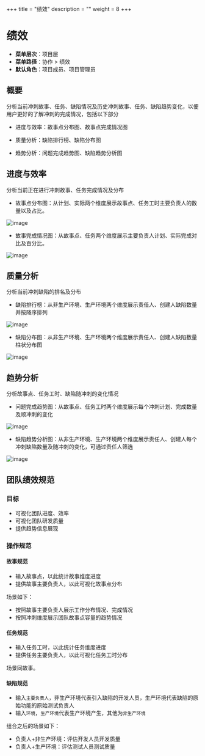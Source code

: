 +++
title = "绩效"
description = ""
weight = 8
+++

# 绩效
- **菜单层次**：项目层
- **菜单路径**：协作 > 绩效
- **默认角色**：项目成员、项目管理员

## 概要
分析当前冲刺故事、任务、缺陷情况及历史冲刺故事、任务、缺陷趋势变化，以便用户更好的了解冲刺的完成情况，包括以下部分

-	进度与效率：故事点分布图、故事点完成情况图

-	质量分析：缺陷排行榜、缺陷分布图

-	趋势分析：问题完成趋势图、缺陷趋势分析图

## 进度与效率
分析当前正在进行冲刺故事、任务完成情况及分布

- 故事点分布图：从计划、实际两个维度展示故事点、任务工时主要负责人的数量以及占比。

![image](/docs/user-guide/cooperation/image/team-performance-01.png)

- 故事完成情况图：从故事点、任务两个维度展示主要负责人计划、实际完成对比及百分比。

![image](/docs/user-guide/cooperation/image/team-performance-02.png)

## 质量分析
分析当前冲刺缺陷的排名及分布

- 缺陷排行榜：从非生产环境、生产环境两个维度展示责任人、创建人缺陷数量并按降序排列

![image](/docs/user-guide/cooperation/image/team-performance-03.png)

- 缺陷分布图：从非生产环境、生产环境两个维度展示责任人、创建人缺陷数量柱状分布图

![image](/docs/user-guide/cooperation/image/team-performance-04.png)

## 趋势分析
分析故事点、任务工时、缺陷随冲刺的变化情况

- 问题完成趋势图：从故事点、任务工时两个维度展示每个冲刺计划、完成数量及顺冲刺的变化

![image](/docs/user-guide/cooperation/image/team-performance-05.png)

- 缺陷趋势分析图：从非生产环境、生产环境两个维度展示责任人、创建人每个冲刺缺陷数量及随冲刺的变化，可通过责任人筛选

![image](/docs/user-guide/cooperation/image/team-performance-06.png)

## 团队绩效规范
### 目标
- 可视化团队进度、效率
- 可视化团队研发质量
- 提供趋势信息展现

### 操作规范
#### 故事规范
- 输入故事点，以此统计故事维度进度
- 提供故事主要负责人，以此可视化故事点分布

场景如下：
- 按照故事主要负责人展示工作分布情况、完成情况
- 按照冲刺维度展示团队故事点容量的趋势情况

#### 任务规范
- 输入任务工时，以此统计任务维度进度
- 提供任务主要负责人，以此可视化任务工时分布

场景同故事。

#### 缺陷规范
- 输入`主要负责人`，非生产环境代表引入缺陷的开发人员，生产环境代表缺陷的原始功能的原始测试负责人
- 输入`环境`，`生产环境`代表生产环境产生，其他为`非生产环境`

组合之后的场景如下：
- 负责人+非生产环境：评估开发人员开发质量
- 负责人+生产环境：评估测试人员测试质量